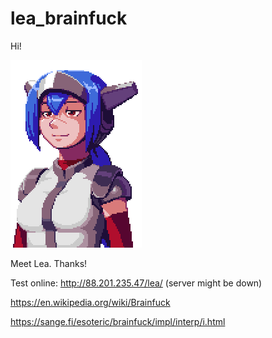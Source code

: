# lea_brainfuck

Hi!

![alt text](https://github.com/apitenko/lea_brainfuck/blob/master/res/lea0.png?raw=true "smug")

Meet Lea. Thanks!


Test online: http://88.201.235.47/lea/ (server might be down)


https://en.wikipedia.org/wiki/Brainfuck

https://sange.fi/esoteric/brainfuck/impl/interp/i.html


